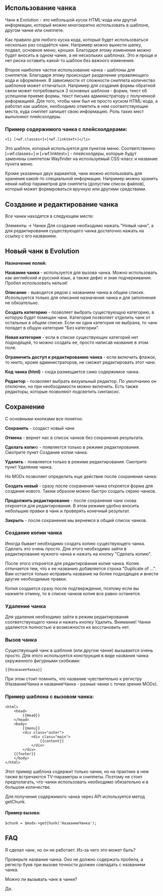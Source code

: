 ## Использование чанка

Чанк в Evolution - это небольшой кусок HTML-кода или другой информации, который можно многократно использовать в шаблоне, другом чанке или сниппете.

Как правило для любого куска кода, который  будет использоваться несколько раз создаётся чанк.
Например можно вынести шапку, подвал, основное меню, крошки. Благодаря этому изменения можно будет вносить в одном чанке, а не нескольких шаблонах. Это и проще и нет риска оставить какой-то шаблон без важного изменения.

Второе наиболее частое использование чанка - шаблоны для сниппетов. Благодаря этому происходит разделение управляющего кода и оформления. В зависимости от сложности сниппета количество шаблонов может отличаться. Например для создания формы обратной связи может потребоваться 3 основных шаблона - форма, текст об успешном приеме формы, текст письма администратору с полученной информацией. Для того, чтобы чанк был не просто куском HTML-кода, а работал как шаблон, необходимо отметить в нем соответствующие места, куда сниппет запишет свою информацию. Роль таких мест выполняют плейсхолдеры.

### Пример содержимого чанка с плейсхолдерами:
```
<li [+wf.classes+]>[+wf.linktext+]</li>
```
Это шаблон, который используется для пунктов меню. Соответственно [+wf.classes+] и [+wf.linktext+] - плейсхолдеры, которые будут заменены сниппетом Wayfinder на используемый CSS-класс и название пункта меню.

Кроме указанных двух вариантов, чанк можно использовать для хранения какой-то специальной информации. Например можно хранить некий набор параметров для сниппета (допустим список файлов), который может формироваться вручную или другими средствами.

## Создание и редактирование чанка

Все чанки находятся в следующем месте:

Элементы → Чанки
Для создания необходимо нажать "Новый чанк", а для редактирования существующего чанка достаточно нажать на ссылку с его названием.

## Новый чанк в Evolution

**Назначение полей:**

**Название чанка** - используется для вызова чанка. Можно использовать как английский и русский язык, а также дефис и знак подчеркивания. Пробел использовать нельзя!

**Описание** - выводится рядом с названием чанка в общем списке. Используется только для описания назначения чанка и для заполнения не обязательно.

**Создать категорию** - позволяет выбрать существующую категорию, в которую будет помещен чанк. Категория позволяет отделить чанк от остальных в общем списке. Если ни одна категория не выбрана, то чанк попадет в общую категория "Без категории".

**Новая категория** - если в списке существующих категорий нет подходящей, то можно создать ее, просто написав название в этом поле.

**Ограничить доступ к редактированию чанка** - если включить флажок, то никто, кроме администраторов, не сможет редактировать этот чанк.

**Код чанка (html)** - сюда размещается само содержимое чанка.

**Редактор** - позволяет выбрать визуальный редактор. По умолчанию он отключен, но при необходимости можно включить. Есть также редакторы, которые позволяют подсветить синтаксис.

## Сохранение

С основными кнопками все понятно:

**Сохранить** - создаст новый чанк

**Отмена** - вернет нас в список чанков без сохранения результата.

**Сделать копи**ю - появляется только в режиме редактирования. Смотрите пункт Создание копии чанка.

**Удалить** - появляется только в режиме редактирования. Смотрите пункт Удаление чанка.

Но MODx позволяет определить еще действие после сохранения чанка:

**Создать новый** - сразу после сохранения чанка откроется форма для создания нового. Таким образом можно быстро создать серию чанков.

**Продолжить редактирование** - после сохранения чанк снова откроется для редактирования. В этом режиме удобно вносить небольшие правки в чанк и проверять конечный результат.

**Закрыть** - после сохранения мы вернемся в общий список чанков.

### Создание копии чанка

Иногда бывает необходимо создать копию существующего чанка. Сделать это очень просто. Для этого необходимо зайти в редактирование нужного чанка и нажать на кнопку "Сделать копию".

После этого откроется для редактирования копия чанка. Копия отличается тем, что к ее названию добавляется строка "Duplicate of ...". Вам остается только исправить название на более подходящее и внести другие необходимые правки.

Копия создается сразу после подтверждения, поэтому если вы нажмете отмену, то в списке чанков копия все равно останется.

### Удаление чанка

Для удаления необходимо зайти в режим редактирования соответствующего чанка и нажать кнопку Удалить.
Внимание! Чанки удаляются полностью и возможности их восстановить нет.

### Вызов чанка

Существующий чанк в шаблоне (или другом чанке) вызывается очень просто. Для этого используется конструкция в виде названия чанка окруженного фигурными скобками:
```
{{НазваниеЧанка}}
```
При этом стоит помнить, что название чувствительно к регистру (НазваниеЧанка и названиеЧанка - разные чанки с точки зрения MODx).

### Пример шаблона с вызовом чанка:
```
<html>
    <head>
        {{Head}}
    </head>
    <body>
        {{menu}}
        <div class="outer">
            <div class="main">
                {{content}}
            </div>
        </div>
    {{footer}}
    </body>
</html>
```
Этот пример шаблона содержит только чанки, но на практике в нем также встречаются TV-параметры и сниппеты. Поэтому не стоит предполагать, что чанки использовать необходимо обязательно и в большом количестве.

Для получения содержимого чанка через API используется метод getChunk.

#### Пример вызова:
```
$chunk = $modx->getChunk('НазваниеЧанка');
```

## FAQ
Я сделал чанк, но он не работает. Из-за чего это может быть?

Проверьте название чанка. Оно не должно содержать пробела, а регистр букв при вызове точности должен совпадать с названием чанка.

Можно ли вызывать чанк в чанке?

Да.
